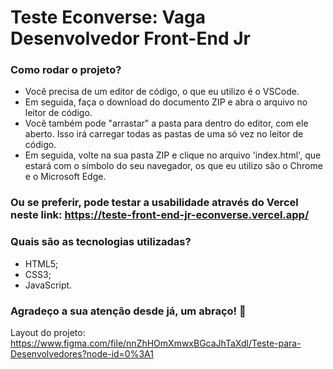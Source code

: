 # Teste Econverse: Vaga Desenvolvedor Front-End Jr

### Como rodar o projeto?

* Você precisa de um editor de código, o que eu utilizo é o VSCode. 
* Em seguida, faça o download do documento ZIP e abra o arquivo no leitor de código.
* Você também pode "arrastar" a pasta para dentro do editor, com ele aberto. Isso irá carregar todas as pastas de uma só vez no leitor de código. 
* Em seguida, volte na sua pasta ZIP e clique no arquivo 'index.html', que estará com o símbolo do seu navegador, os que eu utilizo são o Chrome e o Microsoft Edge.

### Ou se preferir, pode testar a usabilidade através do Vercel neste link: https://teste-front-end-jr-econverse.vercel.app/

### Quais são as tecnologias utilizadas?

* HTML5;
* CSS3;
* JavaScript.

### Agradeço a sua atenção desde já, um abraço! 🤗

Layout do projeto: https://www.figma.com/file/nnZhHOmXmwxBGcaJhTaXdl/Teste-para-Desenvolvedores?node-id=0%3A1